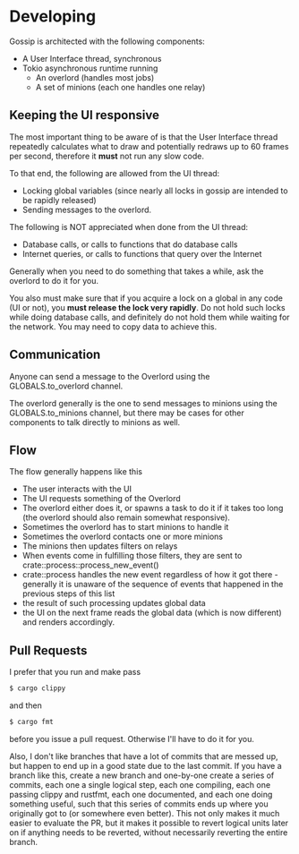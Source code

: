 # Developing

Gossip is architected with the following components:

- A User Interface thread, synchronous
- Tokio asynchronous runtime running
    - An overlord (handles most jobs)
    - A set of minions (each one handles one relay)

## Keeping the UI responsive

The most important thing to be aware of is that the User Interface thread repeatedly calculates what to draw and potentially redraws up to 60 frames per second, therefore it **must** not run any slow code.

To that end, the following are allowed from the UI thread:
- Locking global variables (since nearly all locks in gossip are intended to be rapidly released)
- Sending messages to the overlord.

The following is NOT appreciated when done from the UI thread:
- Database calls, or calls to functions that do database calls
- Internet queries, or calls to functions that query over the Internet

Generally when you need to do something that takes a while, ask the overlord to do it for you.

You also must make sure that if you acquire a lock on a global in any code (UI or not), you **must release the lock very rapidly**. Do not hold such locks while doing database calls, and definitely do not hold them while waiting for the network. You may need to copy data to achieve this.

## Communication

Anyone can send a message to the Overlord using the GLOBALS.to_overlord channel.

The overlord generally is the one to send messages to minions using the GLOBALS.to_minions channel, but there may be cases for other components to talk directly to minions as well.

## Flow

The flow generally happens like this
- The user interacts with the UI
- The UI requests something of the Overlord
- The overlord either does it, or spawns a task to do it if it takes too long (the overlord should also remain somewhat responsive).
- Sometimes the overlord has to start minions to handle it
- Sometimes the overlord contacts one or more minions
- The minions then updates filters on relays
- When events come in fulfilling those filters, they are sent to crate::process::process_new_event()
- crate::process handles the new event regardless of how it got there - generally it is unaware of the sequence of events that happened in the previous steps of this list
- the result of such processing updates global data
- the UI on the next frame reads the global data (which is now different) and renders accordingly.

## Pull Requests

I prefer that you run and make pass

````sh
$ cargo clippy
````

and then

````sh
$ cargo fmt
````

before you issue a pull request. Otherwise I'll have to do it for you.

Also, I don't like branches that have a lot of commits that are messed up, but happen to end up in a good state due to the last commit.  If you have a branch like this, create a new branch and one-by-one create a series of commits, each one a single logical step, each one compiling, each one passing clippy and rustfmt, each one documented, and each one doing something useful, such that this series of commits ends up where you originally got to (or somewhere even better). This not only makes it much easier to evaluate the PR, but it makes it possible to revert logical units later on if anything needs to be reverted, without necessarily reverting the entire branch.
